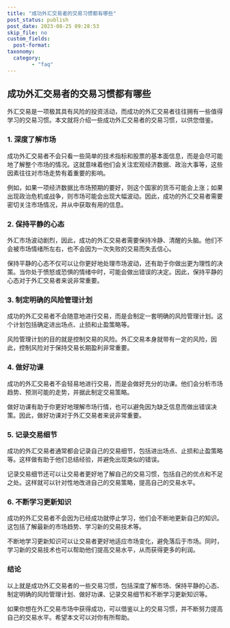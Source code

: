 ```yaml
---
title: "成功外汇交易者的交易习惯都有哪些"
post_status: publish
post_date: 2023-08-25 09:28:53
skip_file: no
custom_fields: 
  post-format: 
taxonomy:
  category:
        - "faq"
---
```


## 成功外汇交易者的交易习惯都有哪些

外汇交易是一项极其具有风险的投资活动，而成功的外汇交易者往往拥有一些值得学习的交易习惯。本文就将介绍一些成功外汇交易者的交易习惯，以供您借鉴。

### 1. 深度了解市场

成功外汇交易者不会只看一些简单的技术指标和股票的基本面信息，而是会尽可能地了解整个市场的情况。这就意味着他们会关注宏观经济数据、政治大事等，这些因素往往对市场走势有着重要的影响。

例如，如果一项经济数据比市场预期的要好，则这个国家的货币可能会上涨；如果出现政治危机或战争，则市场可能会出现大幅波动。因此，成功的外汇交易者需要密切关注市场情况，并从中获取有用的信息。

### 2. 保持平静的心态

外汇市场波动剧烈，因此，成功的外汇交易者需要保持冷静、清醒的头脑。他们不会被市场情绪所左右，也不会因为一次失败的交易而失去信心。

保持平静的心态不仅可以让你更好地处理市场波动，还有助于你做出更为理性的决策。当你处于愤怒或恐惧的情绪中时，可能会做出错误的决定。因此，保持平静的心态对于外汇交易者来说非常重要。

### 3. 制定明确的风险管理计划

成功的外汇交易者不会随意地进行交易，而是会制定一套明确的风险管理计划。这个计划包括确定进出场点、止损和止盈策略等。

风险管理计划的目的就是控制交易的风险。外汇交易本身就带有一定的风险，因此，控制风险对于保持交易长期盈利非常重要。

### 4. 做好功课

成功的外汇交易者不会轻易地进行交易，而是会做好充分的功课。他们会分析市场趋势、预测可能的走势，并据此制定交易策略。

做好功课有助于你更好地理解市场行情，也可以避免因为缺乏信息而做出错误决策。因此，做好功课对于外汇交易者来说非常重要。

### 5. 记录交易细节

成功的外汇交易者通常都会记录自己的交易细节，包括进出场点、止损和止盈策略等。这样做有助于他们总结经验，并避免出现类似的错误。

记录交易细节还可以让交易者更好地了解自己的交易习惯，包括自己的优点和不足之处。这样就可以针对性地改进自己的交易策略，提高自己的交易水平。

### 6. 不断学习更新知识

成功的外汇交易者不会因为已经成功就停止学习，他们会不断地更新自己的知识。这包括了解最新的市场趋势、学习新的交易技术等。

不断地学习更新知识可以让交易者更好地适应市场变化，避免落后于市场。同时，学习新的交易技术也可以帮助他们提高交易水平，从而获得更多的利润。

### 结论

以上就是成功外汇交易者的一些交易习惯，包括深度了解市场、保持平静的心态、制定明确的风险管理计划、做好功课、记录交易细节和不断学习更新知识等。

如果你想在外汇交易市场中获得成功，可以借鉴以上的交易习惯，并不断努力提高自己的交易水平。希望本文可以对你有所帮助。
